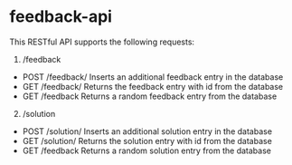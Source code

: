 # feedback-api
This RESTful API supports the following requests:

1. /feedback
- POST /feedback/
Inserts an additional feedback entry in the database
- GET /feedback/<id>
Returns the feedback entry with id from the database
- GET /feedback
Returns a random feedback entry from the database
  
2. /solution
- POST /solution/
Inserts an additional solution entry in the database
- GET /solution/<id>
Returns the solution entry with id from the database
- GET /feedback
Returns a random solution entry from the database
